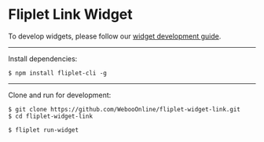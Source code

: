 # Fliplet Link Widget

To develop widgets, please follow our [widget development guide](https://github.com/WebooOnline/fliplet-cli).

---

Install dependencies:

```
$ npm install fliplet-cli -g
```

---


Clone and run for development:

```
$ git clone https://github.com/WebooOnline/fliplet-widget-link.git
$ cd fliplet-widget-link

$ fliplet run-widget
```